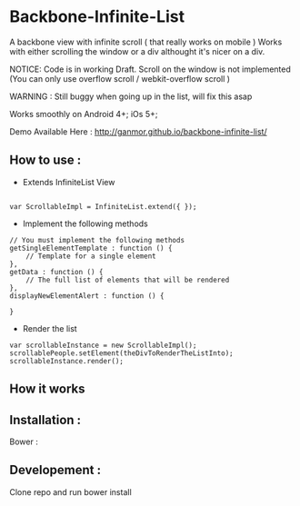 Backbone-Infinite-List
===============================

A backbone view with infinite scroll ( that really works on mobile )
Works with either scrolling the window or a div althought it's nicer on a div.


NOTICE: Code is in working Draft.
Scroll on the window is not implemented (You can only use overflow scroll / webkit-overflow scroll )

WARNING : Still buggy when going up in the list, will fix this asap

Works smoothly on Android 4+;
iOs 5+;

Demo Available Here : http://ganmor.github.io/backbone-infinite-list/


How to use :
-------------


* Extends InfiniteList View

```

var ScrollableImpl = InfiniteList.extend({ });

```

* Implement the following methods


```
// You must implement the following methods
getSingleElementTemplate : function () {
	// Template for a single element
},
getData : function () {
	// The full list of elements that will be rendered
},
displayNewElementAlert : function () {

}
 ```

* Render the list



```
var scrollableInstance = new ScrollableImpl();
scrollablePeople.setElement(theDivToRenderTheListInto);
scrollableInstance.render();

```

How it works
-----------

Installation :
-------------

Bower :

Developement :
-------------

Clone repo and run
bower install
